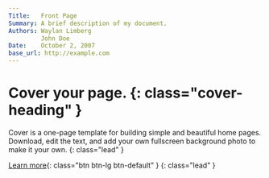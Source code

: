 ```yaml
---
Title:   Front Page
Summary: A brief description of my document.
Authors: Waylan Limberg
         John Doe
Date:    October 2, 2007
base_url: http://example.com
---
```


# Cover your page. {: class="cover-heading" }

Cover is a one-page template for building simple and beautiful home pages. Download, edit the text, and add your own fullscreen background photo to make it your own.
{: class="lead" }

[Learn more](#){: class="btn btn-lg btn-default" }
{: class="lead" }
